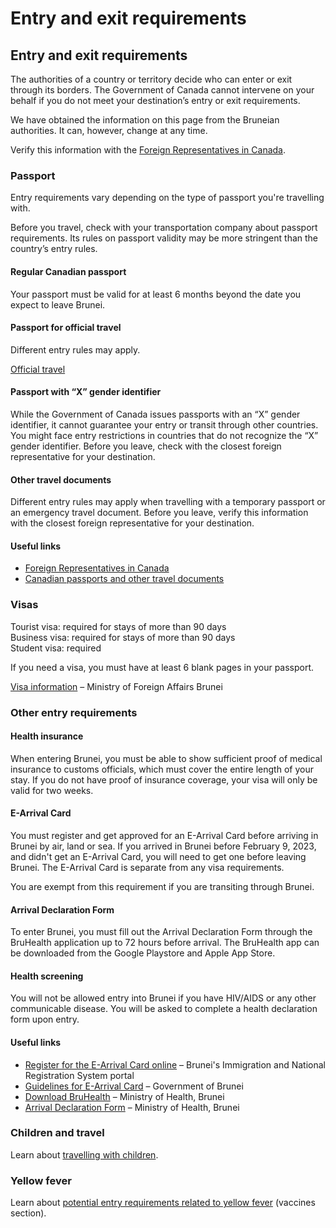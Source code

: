 # Entry and exit requirements

## Entry and exit requirements

The authorities of a country or territory decide who can enter or exit through its borders. The Government of Canada cannot intervene on your behalf if you do not meet your destination’s entry or exit requirements.

We have obtained the information on this page from the Bruneian authorities. It can, however, change at any time.

Verify this information with the [Foreign Representatives in Canada](https://www.international.gc.ca/protocol-protocole/reps.aspx?lang=eng).

### Passport

Entry requirements vary depending on the type of passport you're travelling with.

Before you travel, check with your transportation company about passport requirements. Its rules on passport validity may be more stringent than the country’s entry rules.

#### Regular Canadian passport

Your passport must be valid for at least 6 months beyond the date you expect to leave Brunei.

#### Passport for official travel

Different entry rules may apply.

[Official travel](https://www.canada.ca/en/immigration-refugees-citizenship/services/canadian-passports/official-travel.html)

#### Passport with “X” gender identifier

While the Government of Canada issues passports with an “X” gender identifier, it cannot guarantee your entry or transit through other countries. You might face entry restrictions in countries that do not recognize the “X” gender identifier. Before you leave, check with the closest foreign representative for your destination.

#### Other travel documents

Different entry rules may apply when travelling with a temporary passport or an emergency travel document. Before you leave, verify this information with the closest foreign representative for your destination.

#### Useful links

* [Foreign Representatives in Canada](https://www.international.gc.ca/protocol-protocole/reps.aspx?lang=eng)
* [Canadian passports and other travel documents](http://www.canada.ca/passport)

### Visas

Tourist visa: required for stays of more than 90 days  
Business visa: required for stays of more than 90 days  
Student visa: required

If you need a visa, you must have at least 6 blank pages in your passport.

[Visa information](https://www.mfa.gov.bn/Pages/Visa-Information.aspx) – Ministry of Foreign Affairs Brunei

### Other entry requirements

#### Health insurance

When entering Brunei, you must be able to show sufficient proof of medical insurance to customs officials, which must cover the entire length of your stay. If you do not have proof of insurance coverage, your visa will only be valid for two weeks.

#### E-Arrival Card

You must register and get approved for an E-Arrival Card before arriving in Brunei by air, land or sea. If you arrived in Brunei before February 9, 2023, and didn't get an E-Arrival Card, you will need to get one before leaving Brunei. The E-Arrival Card is separate from any visa requirements.

You are exempt from this requirement if you are transiting through Brunei.

#### Arrival Declaration Form

To enter Brunei, you must fill out the Arrival Declaration Form through the BruHealth application up to 72 hours before arrival. The BruHealth app can be downloaded from the Google Playstore and Apple App Store.

#### Health screening

You will not be allowed entry into Brunei if you have HIV/AIDS or any other communicable disease. You will be asked to complete a health declaration form upon entry.

#### Useful links

* [Register for the E-Arrival Card online](https://www.imm.gov.bn/) – Brunei's Immigration and National Registration System portal
* [Guidelines for E-Arrival Card](http://immigration.gov.bn/Borang%20PDF/AS%20OF%2024%20JAN%202023%20ENGLISH%20TECHNICAL%20GUIDELINES%20E-ARRIVAL%20CARD%20(2).pdf) – Government of Brunei
* [Download BruHealth](https://www.moh.gov.bn/SitePages/bruhealth.aspx) – Ministry of Health, Brunei
* [Arrival Declaration Form](https://www.healthinfo.gov.bn/travel.#/home) – Ministry of Health, Brunei

### Children and travel

Learn about [travelling with children](http://travel.gc.ca/travelling/children).

### Yellow fever

Learn about [potential entry requirements related to yellow fever](#health) (vaccines section).
